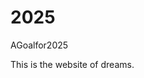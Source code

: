 # 2025
AGoalfor2025
<!DOCTYPE html>
<html>
<head>
  This is the website of dreams.
</head>



  
</html>
